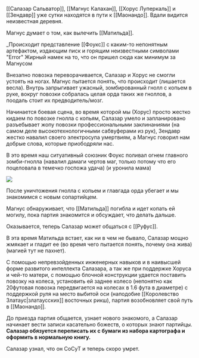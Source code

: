 [[Салазар Сальватор]], [[Магнус Калахан]], [[Хорус Луперкаль]] и [[Зендавр]] уже сутки находятся в пути к [[Маонандо]]. Вдали видится неизвестная деревня. 

Магнус думает о том, как вылечить [[Матильда]]. 

_Происходит представление [[Фоукс]] с каким-то непонятным артефактом, издающим писк и горящим неизвестными символами "Error" 
Жирный намек на то, что он пришел сюда как минимум за Магнусом

Внезапно повозка переворачивается, Салазар и Хорус не смогли устоять на ногах. Магнус пытается понять, что происходит (лишается весла). Внутрь запрыгивает ужасный, зомбированный гнолл с копьем в руке, вокруг повозки собралась целая орда таких же гноллов, а поодаль стоит их предводитель/мозг.

Начинается боевая сцена, во время которой мы (Хорус) просто жестко кидаем по повозке гнолла с копьям, Салазар умело и запланировано разъебывает жопу повозки профессиональными заклинаниями (на самом деле высокотехнологичными сабвуферами из рук), Зендавр жестко навалил своего электросупа умертвиям, а Магнус говорил нам добрые слова, которые приободряли нас. 

В это время наш ситуативный союзник Фоукс поливал огнем главного зомби-гнолла (навалил дамаги чертов маг, только потому что его поцеловала в темечко госпожа удача) (и уронила мама)

![](https://cs8.pikabu.ru/post_img/2017/07/09/8/1499604798139626090.gif)

После уничтожения гнолла с копьем и главгада орда убегает и мы знакомимся с новым сопартийцем.

Магнус обнаруживает, что [[Матильда]] погибла и идет копать ей могилу, пока партия знакомится и обсуждает, что делать дальше.

Оказывается, теперь Салазар может общаться с [[Руфус]]. 

В эта время Матильда встает, как ни в чем не бывало, Салазар мощно жмякает и гладит ее (во время чего пытается понять, почему она жива)(магией тут не пахнет).

С помощью непревзойденных инженерных навыков и в наивысшей форме развитого интеллекта Салазара, а так же при поддержке Хоруса и чей-то матери, с помощью блочной конструкции удается поставить повозку на колеса, установить ей заднее колесо (непонятно как 20футовая повозка передвигается на колесах в 1.6 фута в диаметре) с поддержкой руля на место выбитой оси (наподобие [[Королевство Златаус|златаусских]] восточных рикш), партия возобновляет свой путь в [[Маонандо]]. 

До приезда партия общается, узнает нового знакомого, а Салазар начинает вести записи касательно божеств, о которых знают партийцы. **Салазар обязуется переписать их с бумаги из набора картографа и оформить в нормальную книгу.** 

Салазар узнал, что он СоСуТ и теперь скоро умрет.